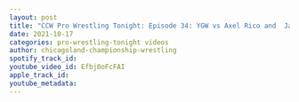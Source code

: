 ```yaml
---
layout: post
title: "CCW Pro Wrestling Tonight: Episode 34: YGW vs Axel Rico and  Jake Tyler/Jonny Nigh vs. Gunner Brave"
date: 2021-10-17
categories: pro-wrestling-tonight videos
author: chicagoland-championship-wrestling
spotify_track_id: 
youtube_video_id: Efbj0oFcFAI
apple_track_id: 
youtube_metadata: 
---
```

